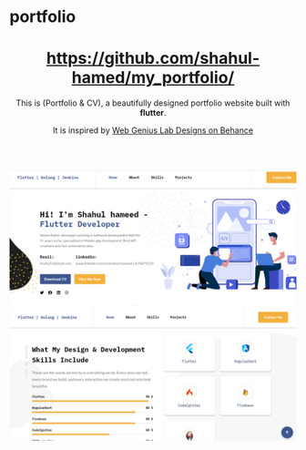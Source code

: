 # portfolio

<h1 align="center">
  <a href="https://david-legend.github.io/nimbus/" target="_blank">https://github.com/shahul-hamed/my_portfolio/</a>
</h1>

<p align="center">
    This is (Portfolio & CV), a beautifully designed portfolio website built with <strong>flutter</strong>.
</p>
<p align="center">
    It is inspired by <a href="https://www.behance.net/gallery/96275519/Nimbus-CV-Portfolio-WordPress-Theme" target="_blank">Web Genius Lab Designs on Behance</a>
</p>


<br/><br/>

![Screenshot](assets/screenshots/portfolio1.png)
![Screenshot](assets/screenshots/portfolio2.png)
